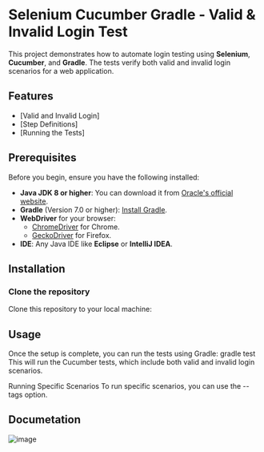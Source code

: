# Selenium Cucumber Gradle - Valid & Invalid Login Test

This project demonstrates how to automate login testing using **Selenium**, **Cucumber**, and **Gradle**. The tests verify both valid and invalid login scenarios for a web application.

## Features
- [Valid and Invalid Login]
- [Step Definitions]
- [Running the Tests]

## Prerequisites

Before you begin, ensure you have the following installed:

- **Java JDK 8 or higher**: You can download it from [Oracle's official website](https://www.oracle.com/java/technologies/javase-jdk11-downloads.html).
- **Gradle** (Version 7.0 or higher): [Install Gradle](https://gradle.org/install/).
- **WebDriver** for your browser:
  - [ChromeDriver](https://sites.google.com/a/chromium.org/chromedriver/) for Chrome.
  - [GeckoDriver](https://github.com/mozilla/geckodriver/releases) for Firefox.
- **IDE**: Any Java IDE like **Eclipse** or **IntelliJ IDEA**.

## Installation

###  Clone the repository

Clone this repository to your local machine:

## Usage
Once the setup is complete, you can run the tests using Gradle:
gradle test
This will run the Cucumber tests, which include both valid and invalid login scenarios.

Running Specific Scenarios
To run specific scenarios, you can use the --tags option.

## Documetation
![image](https://github.com/user-attachments/assets/4b379f39-a295-4c53-b344-1944bbdd572d)
